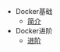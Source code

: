 * Docker基础
  * [简介](markdown/Devops/Docker/_readme.md)
* Docker进阶
  * [进阶](markdown/Devops/Docker/Docker容器介绍.md)
